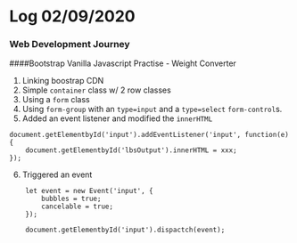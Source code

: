 # Log 02/09/2020
### Web Development Journey

####Bootstrap Vanilla Javascript Practise - Weight Converter
1. Linking boostrap CDN
2. Simple `container` class w/ 2 row classes
3. Using a `form` class
4. Using `form-group` with an `type=input` and a `type=select` `form-control`s.
5. Added an event listener and modified the `innerHTML`
```
document.getElementbyId('input').addEventListener('input', function(e) {
    document.getElementbyId('lbsOutput').innerHTML = xxx;
});
```
6. Triggered an event
```
    let event = new Event('input', {
        bubbles = true;
        cancelable = true;
    });

    document.getElementbyId('input').dispactch(event);